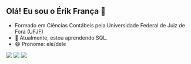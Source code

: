 ## Olá! Eu sou o Érik França 👋

-    Formado em Ciências Contábeis pela Universidade Federal de Juiz de Fora (UFJF)       
- 🌱 Atualmente, estou aprendendo SQL.
- 😄 Pronome: ele/dele 

<div> 

  <a href="https://instagram.com/erikfranca12" target="_blank"><img src="https://img.shields.io/badge/-Instagram-%23E4405F?style=for-the-badge&logo=instagram&logoColor=white" target="_blank"></a> 
  <a href = "mailto:eriik.franca12@gmail.com"><img src="https://img.shields.io/badge/-Gmail-%23333?style=for-the-badge&logo=gmail&logoColor=white" target="_blank"></a>
   <a href="https://www.linkedin.com/in/erik-franca-1242392b4/" target="_blank"><img src="https://img.shields.io/badge/-LinkedIn-%230077B5?style=for-the-badge&logo=linkedin&logoColor=white" target="_blank"></a>
   
</div>
